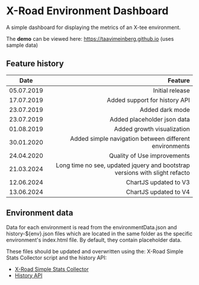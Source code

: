 # X-Road Environment Dashboard

A simple dashboard for displaying the metrics of an X-tee environment.

The **demo** can be viewed here: https://taavimeinberg.github.io (uses sample data)



## Feature history
| Date       | Feature                                                                          |
| ---------- | -------------------------------------------------------------------------------: |
| 05.07.2019 | Initial release                                                                  |
| 17.07.2019 | Added support for history API                                                    |
| 23.07.2019 | Added dark mode                                                                  |
| 23.07.2019 | Added placeholder json data                                                      |
| 01.08.2019 | Added growth visualization                                                       |
| 30.01.2020 | Added simple navigation between different environments                           |
| 24.04.2020 | Quality of Use improvements                                                      |
| 21.03.2024 | Long time no see, updated jquery and bootstrap versions with slight refacto      |
| 12.06.2024 | ChartJS updated to V3                                                            |
| 13.06.2024 | ChartJS updated to V4                                                            |

## Environment data

Data for each environment is read from the environmentData.json and history-${env}.json files which are located in the same folder as the specific environment's index.html file. By default, they contain placeholder data.

These files should be updated and overwritten using the: X-Road Simple Stats Collector script and the history API:
- [X-Road Simple Stats Collector ](https://github.com/petkivim/x-road-simple-stats-collector)
- [History API](https://app.swaggerhub.com/apis-docs/NIIS/x-road-statistics/1.0.0#/)
